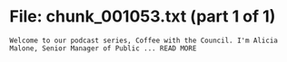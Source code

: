 ﻿# File: chunk_001053.txt (part 1 of 1)
```
Welcome to our podcast series, Coffee with the Council. I'm Alicia Malone, Senior Manager of Public ... READ MORE
```

